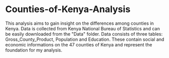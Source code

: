 # Counties-of-Kenya-Analysis
This analysis aims to gain insight on the differences among counties in Kenya. Data is collected from Kenya National Bureau of Statistics and can be easily downloaded from the "Data" folder. Data consists of three tables: Gross_County_Product, Population and Education. These contain social and economic informations on the 47 counties of Kenya and represent the foundation for my analysis.
